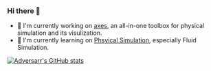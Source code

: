 ### Hi there 👋

- 🔭 I'm currently working on [axes](https://github.com/Adversarr/axes), an all-in-one toolbox for physical simulation and its visulization.
- 🌱 I'm currently learning on [Phsyical Simulation](https://adversarr.github.io/ps), especially Fluid Simulation.


[![Adversarr's GitHub stats](https://github-readme-stats.vercel.app/api?username=Adversarr)](https://github.com/Adversarr/ACG)


<!--
**Adversarr/Adversarr** is a ✨ _special_ ✨ repository because its `README.md` (this file) appears on your GitHub profile.

Here are some ideas to get you started:

- 🔭 I’m currently working on ...
- 🌱 I’m currently learning ...
- 👯 I’m looking to collaborate on ...
- 🤔 I’m looking for help with ...
- 💬 Ask me about ...
- 📫 How to reach me: ...
- 😄 Pronouns: ...
- ⚡ Fun fact: ...
-->
